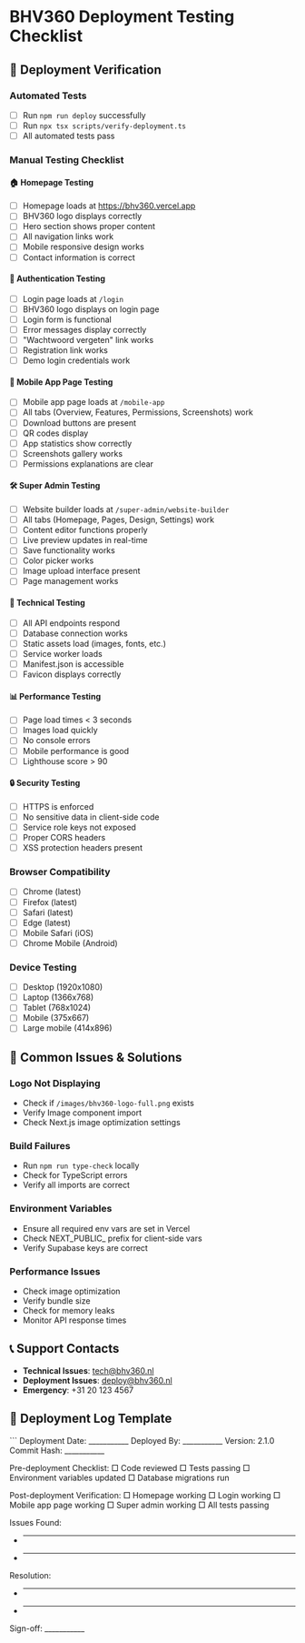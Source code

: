 # BHV360 Deployment Testing Checklist

## 🚀 Deployment Verification

### Automated Tests
- [ ] Run `npm run deploy` successfully
- [ ] Run `npx tsx scripts/verify-deployment.ts` 
- [ ] All automated tests pass

### Manual Testing Checklist

#### 🏠 Homepage Testing
- [ ] Homepage loads at https://bhv360.vercel.app
- [ ] BHV360 logo displays correctly
- [ ] Hero section shows proper content
- [ ] All navigation links work
- [ ] Mobile responsive design works
- [ ] Contact information is correct

#### 🔐 Authentication Testing
- [ ] Login page loads at `/login`
- [ ] BHV360 logo displays on login page
- [ ] Login form is functional
- [ ] Error messages display correctly
- [ ] "Wachtwoord vergeten" link works
- [ ] Registration link works
- [ ] Demo login credentials work

#### 📱 Mobile App Page Testing
- [ ] Mobile app page loads at `/mobile-app`
- [ ] All tabs (Overview, Features, Permissions, Screenshots) work
- [ ] Download buttons are present
- [ ] QR codes display
- [ ] App statistics show correctly
- [ ] Screenshots gallery works
- [ ] Permissions explanations are clear

#### 🛠️ Super Admin Testing
- [ ] Website builder loads at `/super-admin/website-builder`
- [ ] All tabs (Homepage, Pages, Design, Settings) work
- [ ] Content editor functions properly
- [ ] Live preview updates in real-time
- [ ] Save functionality works
- [ ] Color picker works
- [ ] Image upload interface present
- [ ] Page management works

#### 🔧 Technical Testing
- [ ] All API endpoints respond
- [ ] Database connection works
- [ ] Static assets load (images, fonts, etc.)
- [ ] Service worker loads
- [ ] Manifest.json is accessible
- [ ] Favicon displays correctly

#### 📊 Performance Testing
- [ ] Page load times < 3 seconds
- [ ] Images load quickly
- [ ] No console errors
- [ ] Mobile performance is good
- [ ] Lighthouse score > 90

#### 🔒 Security Testing
- [ ] HTTPS is enforced
- [ ] No sensitive data in client-side code
- [ ] Service role keys not exposed
- [ ] Proper CORS headers
- [ ] XSS protection headers present

### Browser Compatibility
- [ ] Chrome (latest)
- [ ] Firefox (latest)
- [ ] Safari (latest)
- [ ] Edge (latest)
- [ ] Mobile Safari (iOS)
- [ ] Chrome Mobile (Android)

### Device Testing
- [ ] Desktop (1920x1080)
- [ ] Laptop (1366x768)
- [ ] Tablet (768x1024)
- [ ] Mobile (375x667)
- [ ] Large mobile (414x896)

## 🐛 Common Issues & Solutions

### Logo Not Displaying
- Check if `/images/bhv360-logo-full.png` exists
- Verify Image component import
- Check Next.js image optimization settings

### Build Failures
- Run `npm run type-check` locally
- Check for TypeScript errors
- Verify all imports are correct

### Environment Variables
- Ensure all required env vars are set in Vercel
- Check NEXT_PUBLIC_ prefix for client-side vars
- Verify Supabase keys are correct

### Performance Issues
- Check image optimization
- Verify bundle size
- Check for memory leaks
- Monitor API response times

## 📞 Support Contacts

- **Technical Issues**: tech@bhv360.nl
- **Deployment Issues**: deploy@bhv360.nl
- **Emergency**: +31 20 123 4567

## 📝 Deployment Log Template

\`\`\`
Deployment Date: ___________
Deployed By: ___________
Version: 2.1.0
Commit Hash: ___________

Pre-deployment Checklist:
□ Code reviewed
□ Tests passing
□ Environment variables updated
□ Database migrations run

Post-deployment Verification:
□ Homepage working
□ Login working
□ Mobile app page working
□ Super admin working
□ All tests passing

Issues Found:
- ___________
- ___________

Resolution:
- ___________
- ___________

Sign-off: ___________
